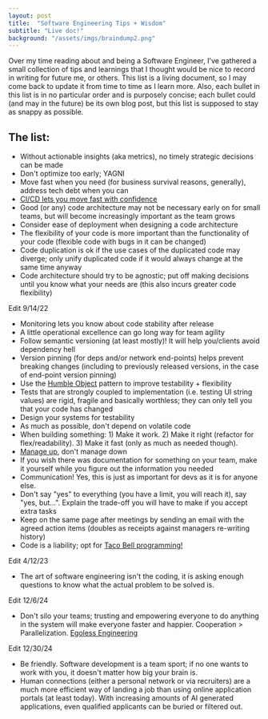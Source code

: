 ```yaml
---
layout: post
title:  "Software Engineering Tips + Wisdom"
subtitle: "Live doc!"
background: "/assets/imgs/braindump2.png"
---
```


Over my time reading about and being a Software Engineer, I've gathered a small collection of
tips and learnings that I thought would be nice to record in writing for future me, or others.
This list is a living document, so I may come back to update it from time to time as I learn
more. Also, each bullet in this list is in no particular order and is purposely concise;
each bullet could (and may in the future) be its own blog post, but this list is supposed to
stay as snappy as possible.

## The list:

* Without actionable insights (aka metrics), no timely strategic decisions can be made
* Don't optimize too early; YAGNI
* Move fast when you need (for business survival reasons, generally), address tech debt when you can
* [CI/CD lets you move fast with confidence](https://niehusstaab.com/the-dump/2022/05/10/CICD-The-best-thing-you-didnt-learn-in-school.html)
* Good (or any) code architecture may not be necessary early on for small teams, but will become increasingly important as the team grows
* Consider ease of deployment when designing a code architecture
* The flexibility of your code is more important than the functionality of your code (flexible code with bugs in it can be changed)
* Code duplication is ok if the use cases of the duplicated code may diverge; only unify duplicated code if it would always change at the same time anyway
* Code architecture should try to be agnostic; put off making decisions until you know what your needs are (this also incurs greater code flexibility)

Edit 9/14/22

* Monitoring lets you know about code stability after release
* A little operational excellence can go long way for team agility
* Follow semantic versioning (at least mostly)! It will help you/clients avoid dependency hell
* Version pinning (for deps and/or network end-points) helps prevent breaking changes (including to previously released versions, in the case of end-point version pinning)
* Use the [Humble Object](https://devlead.io/DevTips/HumbleObject) pattern to improve testability + flexibility
* Tests that are strongly coupled to implementation (i.e. testing UI string values) are rigid, fragile and basically worthless; they can only tell you that your code has changed
* Design your systems for testability
* As much as possible, don't depend on volatile code
* When building something: 1) Make it work. 2) Make it right (refactor for flex/readability). 3) Make it fast (only as much as needed though).
* [Manage up](https://www.tinypulse.com/blog/what-does-it-mean-to-manage-up), don't manage down
* If you wish there was documentation for something on your team, make it yourself while you figure out the information you needed
* Communication! Yes, this is just as important for devs as it is for anyone else.
* Don't say "yes" to everything (you have a limit, you will reach it), say "yes, but...". Explain the trade-off you will have to make if you accept extra tasks
* Keep on the same page after meetings by sending an email with the agreed action items (doubles as receipts against managers re-writing history)
* Code is a liability; opt for [Taco Bell programming!](http://widgetsandshit.com/teddziuba/2010/10/taco-bell-programming.html)

Edit 4/12/23

* The art of software engineering isn't the coding, it is asking enough questions to know what the actual problem to be solved is.

Edit 12/6/24

* Don't silo your teams; trusting and empowering everyone to do anything in the system will make everyone faster and happier. Cooperation > Parallelization. [Egoless Engineering](https://egoless.engineering)

Edit 12/30/24

* Be friendly. Software development is a team sport; if no one wants to work with you, it doesn't matter how big your brain is.
* Human connections (either a personal network or via recruiters) are a much more efficient way of landing a job than using online application portals (at least today). With increasing amounts of AI generated applications, even qualified applicants can be buried or filtered out.

